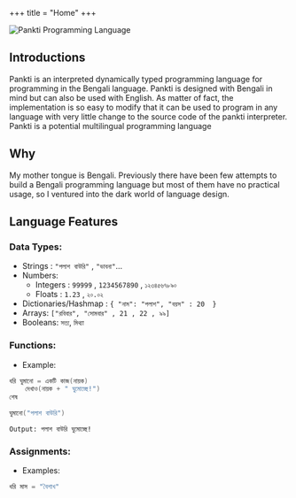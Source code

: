 +++
title = "Home"
+++



![Pankti Programming Language](/pankti_cover.jpg)


## Introductions

Pankti is an interpreted dynamically typed programming language for programming in the Bengali language. Pankti is designed with Bengali in mind but can also be used with English. As matter of fact, the implementation is so easy to modify that it can be used to program in any language with very little change to the source code of the pankti interpreter. Pankti is a potential multilingual programming language

## Why
My mother tongue is Bengali. Previously there have been few attempts to build a Bengali programming language but most of them have no practical usage, so I ventured into the dark world of language design.

## Language Features
###  Data Types:
* Strings : `"পলাশ বাউরি"` , `"ভাবনা"`...
* Numbers:
    - Integers : `99999` , `1234567890` , `১২৩৪৫৬৭৮৯০`
    - Floats : `1.23` , `২০.০২`
* Dictionaries/Hashmap : `{ "নাম": "পলাশ", "বয়স" : 20  }`
* Arrays: `["রবিবার", "সোমবার" , 21 , 22 , ৯৯]`
* Booleans: `সত্য`, `মিথ্যা`

### Functions:
* Example:
```go
ধরি ঘুমানো = একটি কাজ(নায়ক)
    দেখাও(নায়ক + " ঘুমোচ্ছে!")
শেষ

ঘুমানো("পলাশ বাউরি")
```
```
Output: পলাশ বাউরি ঘুমোচ্ছে!
```
### Assignments:
* Examples:
```go
ধরি মাস = "বৈশাখ"
